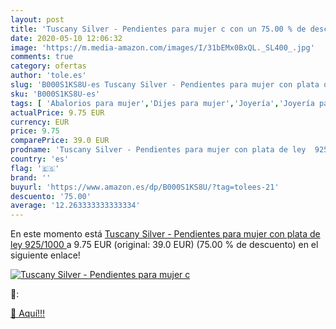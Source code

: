 ```yaml
---
layout: post
title: 'Tuscany Silver - Pendientes para mujer c con un 75.00 % de descuento'
date: 2020-05-10 12:06:32
image: 'https://m.media-amazon.com/images/I/31bEMx0BxQL._SL400_.jpg'
comments: true
category: ofertas
author: 'tole.es'
slug: 'B000S1KS8U-es Tuscany Silver - Pendientes para mujer con plata de ley...'
sku: 'B000S1KS8U-es'
tags: [ 'Abalorios para mujer','Dijes para mujer','Joyería','Joyería para mujer','de','ley','plata', ]
actualPrice: 9.75 EUR
currency: EUR
price: 9.75
comparePrice: 39.0 EUR
prodname: 'Tuscany Silver - Pendientes para mujer con plata de ley  925/1000 '
country: 'es'
flag: '🇪🇸'
brand: ''
buyurl: 'https://www.amazon.es/dp/B000S1KS8U/?tag=tolees-21'
descuento: '75.00'
average: '12.263333333333334'
---
```


En este momento está [Tuscany Silver - Pendientes para mujer con plata de ley  925/1000 ](https://www.amazon.es/dp/B000S1KS8U/?tag=tolees-21) a 9.75 EUR (original: 39.0 EUR) (75.00 %  de descuento) en el siguiente enlace!

[![Tuscany Silver - Pendientes para mujer c](https://m.media-amazon.com/images/I/31bEMx0BxQL._SL400_.jpg)](https://www.amazon.es/dp/B000S1KS8U/?tag=tolees-21)

🔎:


[🛒 Aquí!!!](https://www.amazon.es/dp/B000S1KS8U/?tag=tolees-21)
